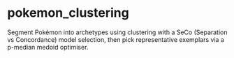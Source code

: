 # pokemon_clustering
Segment Pokémon into archetypes using clustering with a SeCo (Separation vs Concordance) model selection, then pick representative exemplars via a p-median medoid optimiser.

